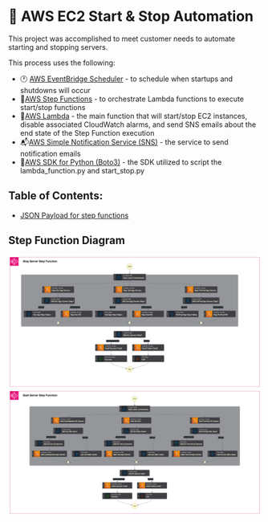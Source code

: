# 🎯 AWS EC2 Start & Stop Automation

This project was accomplished to meet customer needs to automate starting and stopping servers. 

This process uses the following:
- 🕐 [AWS EventBridge Scheduler](https://docs.aws.amazon.com/scheduler/latest/UserGuide/what-is-scheduler.html) - to schedule when startups and shutdowns will occur
- 🧠[AWS Step Functions](https://docs.aws.amazon.com/step-functions/latest/dg/welcome.html) - to orchestrate Lambda functions to execute start/stop functions
- 📃[AWS Lambda](https://docs.aws.amazon.com/lambda/latest/dg/welcome.html) - the main function that will start/stop EC2 instances, disable associated CloudWatch alarms, and send SNS emails about the end state of the Step Function execution
- 📬[AWS Simple Notification Service (SNS)](https://docs.aws.amazon.com/sns/latest/dg/welcome.html) - the service to send notification emails 
- 📖[AWS SDK for Python (Boto3)](https://boto3.amazonaws.com/v1/documentation/api/latest/index.html) - the SDK utilized to script the lambda_function.py and start_stop.py

## Table of Contents:
- [JSON Payload for step functions](./docs/JSON_payload.md)

## Step Function Diagram
![Stop State Machine](./docs/img/parallel_stop_arch.png)
![Start State Machine](./docs/img/parallel_start_arch.png)
